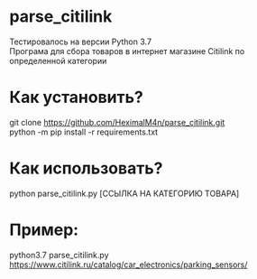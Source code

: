 # parse_citilink
Тестировалось на версии Python 3.7<br/>
Програма для сбора товаров в интернет магазине Citilink по определенной категории
# Как установить?
git clone https://github.com/HeximalM4n/parse_citilink.git<br/>
python -m pip install -r requirements.txt 
# Как использовать?
python parse_citilink.py [ССЫЛКА НА КАТЕГОРИЮ ТОВАРА]
# Пример:
python3.7 parse_citilink.py https://www.citilink.ru/catalog/car_electronics/parking_sensors/
